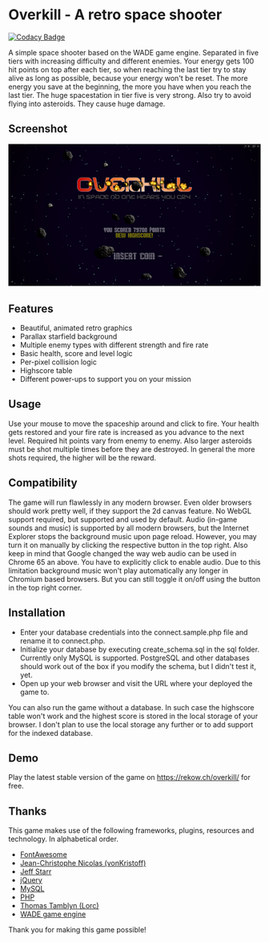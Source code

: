 # Overkill - A retro space shooter
[![Codacy Badge](https://api.codacy.com/project/badge/Grade/8b1a2f944dd4497ea10e6400d1b1cc67)](https://www.codacy.com/app/TeamDJS/spaceshooter)

A simple space shooter based on the WADE game engine. Separated in five tiers with increasing difficulty and different enemies. Your energy gets 100 hit points on top after each tier, so when reaching the last tier try to stay alive as long as possible, because your energy won't be reset. The more energy you save at the beginning, the more you have when you reach the last tier. The huge spacestation in tier five is very strong. Also try to avoid flying into asteroids. They cause huge damage.

## Screenshot
![title screen](screenshots/preview.png)

## Features
- Beautiful, animated retro graphics
- Parallax starfield background
- Multiple enemy types with different strength and fire rate
- Basic health, score and level logic
- Per-pixel collision logic
- Highscore table
- Different power-ups to support you on your mission

## Usage
Use your mouse to move the spaceship around and click to fire. Your health gets restored and your fire rate is increased as you advance to the next level. Required hit points vary from enemy to enemy. Also larger asteroids must be shot multiple times before they are destroyed. In general the more shots required, the higher will be the reward.

## Compatibility
The game will run flawlessly in any modern browser. Even older browsers should work pretty well, if they support the 2d canvas feature. No WebGL support required, but supported and used by default. Audio (in-game sounds and music) is supported by all modern browsers, but the Internet Explorer stops the background music upon page reload. However, you may turn it on manually by clicking the respective button in the top right. Also keep in mind that Google changed the way web audio can be used in Chrome 65 an above. You have to explicitly click to enable audio. Due to this limitation background music won't play automatically any longer in Chromium based browsers. But you can still toggle it on/off using the button in the top right corner.

## Installation
- Enter your database credentials into the connect.sample.php file and rename it to connect.php.
- Initialize your database by executing create_schema.sql in the sql folder. Currently only MySQL is supported. PostgreSQL and other databases should work out of the box if you modify the schema, but I didn't test it, yet.
- Open up your web browser and visit the URL where your deployed the game to.

You can also run the game without a database. In such case the highscore table won't work and the highest score is stored in the local storage of your browser. I don't plan to use the local storage any further or to add support for the indexed database. 

## Demo
Play the latest stable version of the game on https://rekow.ch/overkill/ for free.

## Thanks
This game makes use of the following frameworks, plugins, resources and technology. In alphabetical order.
- [FontAwesome](https://fontawesome.com)
- [Jean-Christophe Nicolas (vonKristoff)](http://bite-software.co.uk/starscroll/)
- [Jeff Starr](https://perishablepress.com/block-bad-queries/)
- [jQuery](https://jquery.com)
- [MySQL](https://mysql.com)
- [PHP](https://php.net)
- [Thomas Tamblyn (Lorc)](http://lorcblog.blogspot.com/)
- [WADE game engine](http://clockworkchilli.com)

Thank you for making this game possible!
